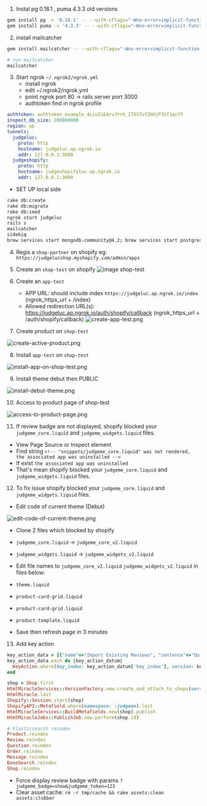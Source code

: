 1) Instal pg 0.18.1 , puma 4.3.3 old versions

```bash
gem install pg -v '0.18.1' -- --with-cflags="-Wno-error=implicit-function-declaration"
gem install puma -v '4.3.3' -- --with-cflags="-Wno-error=implicit-function-declaration"
```

2) install mailcatcher

```bash
gem install mailcatcher -- --with-cflags="-Wno-error=implicit-function-declaration"

# run mailcatcher 
mailcatcher
```

3) Start ngrok `~/.ngrok2/ngrok.yml`
    + install ngrok
    + edit ~/.ngrok2/ngrok.yml
    + point ngrok port 80 -> rails server port 3000
    + authtoken find in ngrok profile

```yaml
authtoken: authtoken_example_4cioZiEArvJYrb_Z7XSTofZHXjP3Sf1qcY5
inspect_db_size: 200000000
region: ap
tunnels:
  judgeluc:
    proto: http
    hostname: judgeluc.ap.ngrok.io
    addr: 127.0.0.1:3000
  judgeshopify:
    proto: http
    hostname: judgeshopifyluc.ap.ngrok.io
    addr: 127.0.0.1:3000
```

- SET UP local side

```bash
rake db:create
rake db:migrate
rake db:seed
ngrok start judgeluc
rails s
mailcatcher
sidekiq
brew services start mongodb-community@4.2; brew services start postgresql; brew services start redis; ~/elasticsearch-6.0.0/bin/elasticsearch
```


4) Regis a `shop-partner` on shopify eg: ```https://judgelucshop.myshopify.com/admin/apps```

5) Create an `shop-test` on shopify
   ![image shop-test](./images/shop-test.png)

6) Create an `app-test`
    + APP URL: should include index `https://judgeluc.ap.ngrok.io/index` (ngrok_https_url + /index)
    + Allowed redirection URL(s): https://judgeluc.ap.ngrok.io/auth/shopify/callback (ngrok_https_url + /auth/shopify/callback)
![create-app-test.png](./images/create-app-test.png)
   
7) Create product on `shop-test`

![create-active-product.png](./images/create-active-product.png)

8) Install `app-test` on `shop-test`

![install-app-on-shop-test.png](./images/install-app-on-shop-test.png)

9) Install theme debut then PUBLIC

![install-debut-theme.png](./images/install-debut-theme.png)

10) Access to product page of shop-test

![access-to-product-page.png](./images/access-to-product-page.png)

11) If review badge are not displayed,  shopify blocked your `judgeme_core.liquid` and `judgeme_widgets.liquid` files.

+ View Page Source or Inspect element
+ Find string `<!-- "snippets/judgeme_core.liquid" was not rendered, the associated app was uninstalled -->`
+ If exist `the associated app was uninstalled`
+ That's mean shopify blocked your `judgeme_core.liquid` and `judgeme_widgets.liquid` files.

12) To fix issue  shopify blocked your `judgeme_core.liquid` and `judgeme_widgets.liquid` files.

+ Edit code of current theme (Debut)

![edit-code-of-current-theme.png](./images/edit-code-of-current-theme.png)

+ Clone 2 files which blocked by shopify
+ `judgeme_core.liquid` -> `judgeme_core_v2.liquid`
+ `judgeme_widgets.liquid` -> `judgeme_widgets_v2.liquid`

+ Edit file names to `judgeme_core_v2.liquid` `judgeme_widgets_v2.liquid` in files below:
+ `theme.liquid`
+ `product-card-grid.liquid`
+ `product-card-grid.liquid`
+ `product-template.liquid`

+ Save then refresh page in 3 minutes

13) Add key action


```ruby
key_action_data = [{"name"=>"Import Existing Reviews", "sentence"=>"Quickly transfer your review history by importing reviews from another app (like Shopify, Yotpo or Stamped), from E-commerce platforms like AliExpress, or directly from your customers.", "box_id"=>"/import", "action_text"=>"Import Reviews", "positive_confirm_text"=>"", "key_index"=>999.0, "active"=>true, "negative_confirm_text"=>"", "awesome"=>false, "setting_name"=>"", "delay_time"=>nil, "platforms_to_apply"=>"", "version"=>"2019", "locale"=>"en", "icon_name"=>nil}, {"name"=>"Request new reviews from customers", "sentence"=>"Collect new email, photo and video reviews by setting up automatic requests and reminders for customers to review your products.", "box_id"=>"Request Timing", "action_text"=>"Request Reviews", "positive_confirm_text"=>"", "key_index"=>998.0, "active"=>true, "negative_confirm_text"=>"", "awesome"=>false, "setting_name"=>"", "delay_time"=>0, "platforms_to_apply"=>"", "version"=>"2019", "locale"=>"en", "icon_name"=>nil}, {"name"=>"Publicize reviews on social media", "sentence"=>"Connect your Facebook business page and Twitter account to automatically share your reviews with a wider audience on social media.", "box_id"=>"Facebook Authentication", "action_text"=>"Share Reviews", "positive_confirm_text"=>"", "key_index"=>997.0, "active"=>true, "negative_confirm_text"=>"", "awesome"=>false, "setting_name"=>"", "delay_time"=>0, "platforms_to_apply"=>"", "version"=>"2019", "locale"=>"en", "icon_name"=>nil}, {"name"=>"Reward reviewers with coupons", "sentence"=>"Encourage your customers to review products quickly by offering them a coupon with a discount code. Reward customers and get repeat sales!", "box_id"=>"Generated Coupon Code", "action_text"=>"Create Coupons", "positive_confirm_text"=>"", "key_index"=>996.0, "active"=>true, "negative_confirm_text"=>"", "awesome"=>false, "setting_name"=>"", "delay_time"=>nil, "platforms_to_apply"=>"", "version"=>"2019", "locale"=>"en", "icon_name"=>nil}, {"name"=>"Group reviews across products and shops", "sentence"=>"Increase your reviews by creating product groups and shop groups and synchronizing the reviews across these products or shop groups.", "box_id"=>"Product Groups", "action_text"=>"Group Reviews", "positive_confirm_text"=>"", "key_index"=>996.0, "active"=>true, "negative_confirm_text"=>"", "awesome"=>false, "setting_name"=>"", "delay_time"=>nil, "platforms_to_apply"=>"", "version"=>"2019", "locale"=>"en", "icon_name"=>nil}, {"name"=>"Get community answers about your products", "sentence"=>"Allow your customers to show their expertise by adding a Q&A section or  gather more detailed product feedback using custom forms.", "box_id"=>"Questions and Answers", "action_text"=>"Add Q&A", "positive_confirm_text"=>"", "key_index"=>995.0, "active"=>true, "negative_confirm_text"=>"", "awesome"=>false, "setting_name"=>"", "delay_time"=>nil, "platforms_to_apply"=>"", "version"=>"2019", "locale"=>"en", "icon_name"=>nil}, {"name"=>"Boost your SEO with Google rich snippets", "sentence"=>"Check out your Google Rich Snippets (we create them automatically) and add reviews to Google shopping using your Google Product Review Feed.", "box_id"=>"SEO - Rich Snippets", "action_text"=>"Share Reviews", "positive_confirm_text"=>"", "key_index"=>994.0, "active"=>true, "negative_confirm_text"=>"", "awesome"=>false, "setting_name"=>"", "delay_time"=>nil, "platforms_to_apply"=>"", "version"=>"2019", "locale"=>"en", "icon_name"=>nil}, {"name"=>"Integrate with other apps", "sentence"=>"Integrate with PushOwl, Klaviyo, Shoelace, Help Scout, Aftership, Fomo, Recently, Nextopia, Searchanise, EasyTabs, EasyAccordian, as well as many JSON-LD and loyalty apps.", "box_id"=>"EasyTabs / EasyAccordion", "action_text"=>"See All Integrations", "positive_confirm_text"=>"", "key_index"=>993.0, "active"=>true, "negative_confirm_text"=>"", "awesome"=>false, "setting_name"=>"", "delay_time"=>nil, "platforms_to_apply"=>"", "version"=>"2019", "locale"=>"en", "icon_name"=>nil}, {"name"=>"Add and customize other widgets", "sentence"=>"Showcase  multiple product reviews with the Review Carousel and All Reviews Page, as well as build trust with the Preview Badge and Verified Review Count Badge.", "box_id"=>"Reviews Carousel Installation", "action_text"=>"Add More Widgets", "positive_confirm_text"=>"", "key_index"=>996.0, "active"=>true, "negative_confirm_text"=>"", "awesome"=>false, "setting_name"=>"", "delay_time"=>0, "platforms_to_apply"=>"", "version"=>"2019", "locale"=>"en", "icon_name"=>nil},{"name"=>"Customize Review Widget", "sentence"=>"Customize the [position](https://judge.me/settings?jump_to=review+widget+installation) and [design](https://judge.me/settings?jump_to=widget+star+color) of your Review Widget on your product pages so it fits in perfectly with your current theme, and choose when to publish reviews automatically.", "box_id"=>"Widget Star Color", "action_text"=>"Customize Widget", "positive_confirm_text"=>nil, "key_index"=>1000.0, "active"=>true, "negative_confirm_text"=>nil, "awesome"=>false, "setting_name"=>nil, "delay_time"=>0, "platforms_to_apply"=>"", "version"=>"2019", "locale"=>"en", "icon_name"=>nil},{"name"=>"install_review_widget", "sentence"=>"Where should we install the Review Widget?", "box_id"=>"Review Widget Installation", "action_text"=>"Save Settings & Next", "positive_confirm_text"=>"Widget automatically added to the bottom of the product page. Our support team will manually install the widget {{ action_reply }} and get back to you as soon as possible.", "key_index"=>1000.0, "active"=>true, "negative_confirm_text"=>"Ok, we will not install the widget for you.", "awesome"=>false, "setting_name"=>"", "delay_time"=>0, "platforms_to_apply"=>"", "version"=>nil, "locale"=>"en", "icon_name"=>nil}]
key_action_data.each do |key_action_datum|
  KeyAction.where(key_index: key_action_datum['key_index'], version: key_action_datum['version']).first_or_create(key_action_datum)
end

shop = Shop.first
HtmlMiracleServices::VersionFactory.new.create_and_attach_to_shops(version: 'v2', order: 1, shops: Shop.none)
HtmlMiracle.last
Shopify::Session.start(shop)
ShopifyAPI::Metafield.where(namespace: :judgeme).last
HtmlMiracleServices::BuildMetafields.new(shop).publish
HtmlMiracleJobs::PublishJob.new.perform(shop.id)

# Elasticsearch reindex
Product.reindex
Review.reindex
Question.reindex
Order.reindex
Message.reindex
DoneSearch.reindex
Shop.reindex
```

- Force display review badge with params `?judgeme_badge=show&judgeme_token=123`
- Clear asset cache: `rm -r tmp/cache && rake assets:clean assets:clobber`

